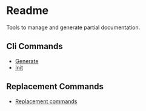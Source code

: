 # Readme

Tools to manage and generate partial documentation.

## Cli Commands

- [Generate](./generate.md)
- [Init](./init.md)

## Replacement Commands

- [Replacement commands](./commands.md)
